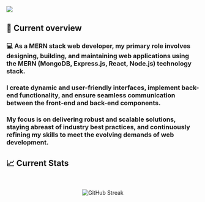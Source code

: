 <a href="https://www.facebook.com/tahmidurrahmann/"> <img src="https://i.ibb.co/QD9H707/Screenshot-2023-12-09-144348.png" /> </a>

## 👀 Current overview

### 💻 As a MERN stack web developer, my primary role involves designing, building, and maintaining web applications using the MERN (MongoDB, Express.js, React, Node.js) technology stack.
### I create dynamic and user-friendly interfaces, implement back-end functionality, and ensure seamless communication between the front-end and back-end components.
### My focus is on delivering robust and scalable solutions, staying abreast of industry best practices, and continuously refining my skills to meet the evolving demands of web development.


## :chart_with_upwards_trend: Current Stats

<br />
<p align="center">
  <img src="https://github-readme-streak-stats.herokuapp.com?user=tahmidurrahmann&theme=dark" alt="GitHub Streak" />
</p>
